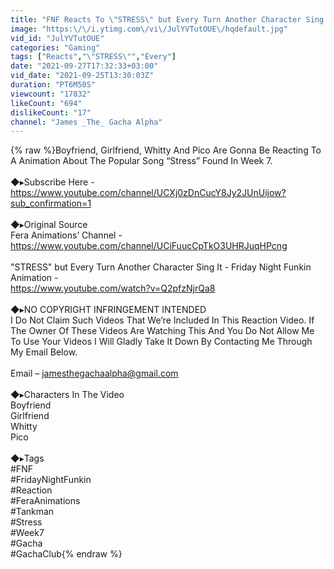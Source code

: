```yaml
---
title: "FNF Reacts To \"STRESS\" but Every Turn Another Character Sing It - Friday Night Funkin Animation"
image: "https:\/\/i.ytimg.com\/vi\/JulYVTutOUE\/hqdefault.jpg"
vid_id: "JulYVTutOUE"
categories: "Gaming"
tags: ["Reacts","\"STRESS\"","Every"]
date: "2021-09-27T17:32:33+03:00"
vid_date: "2021-09-25T13:30:03Z"
duration: "PT6M50S"
viewcount: "17832"
likeCount: "694"
dislikeCount: "17"
channel: "James _The_ Gacha Alpha"
---
```

{% raw %}Boyfriend, Girlfriend, Whitty And Pico Are Gonna Be Reacting To A Animation About The Popular Song “Stress” Found In Week 7.<br /><br />◆▸Subscribe Here - <a rel="nofollow" target="blank" href="https://www.youtube.com/channel/UCXj0zDnCucY8Jy2JUnUijow?sub_confirmation=1">https://www.youtube.com/channel/UCXj0zDnCucY8Jy2JUnUijow?sub_confirmation=1</a><br /><br />◆▸Original Source<br />Fera Animations’ Channel - <a rel="nofollow" target="blank" href="https://www.youtube.com/channel/UCiFuucCpTkO3UHRJuqHPcng">https://www.youtube.com/channel/UCiFuucCpTkO3UHRJuqHPcng</a><br /><br />&quot;STRESS&quot; but Every Turn Another Character Sing It - Friday Night Funkin Animation - <br /><a rel="nofollow" target="blank" href="https://www.youtube.com/watch?v=Q2pfzNjrQa8">https://www.youtube.com/watch?v=Q2pfzNjrQa8</a><br /><br />◆▸NO COPYRIGHT INFRINGEMENT INTENDED<br />I Do Not Claim Such Videos That We’re Included In This Reaction Video. If The Owner Of These Videos Are Watching This And You Do Not Allow Me To Use Your Videos I Will Gladly Take It Down By Contacting Me Through My Email Below.<br /><br />Email – jamesthegachaalpha@gmail.com<br /><br />◆▸Characters In The Video<br />Boyfriend<br />Girlfriend<br />Whitty<br />Pico<br /><br />◆▸Tags<br />#FNF<br />#FridayNightFunkin<br />#Reaction<br />#FeraAnimations<br />#Tankman<br />#Stress<br />#Week7<br />#Gacha<br />#GachaClub{% endraw %}
